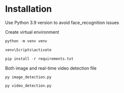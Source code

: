 # Installation
Use Python 3.9 version to avoid face_recognition issues

Create virtual environment
```python
python -m venv venv
```
```python
venv\Scripts\activate
```
```python
pip install -r requirements.txt
```
Both image and real-time video detection file
```python
py image_detection.py
```
```python
py video_detection.py
```
